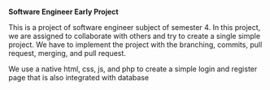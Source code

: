 **Software Engineer Early Project**

This is a project of software engineer subject of semester 4.
In this project, we are assigned to collaborate with others and try to create a single simple project.
We have to implement the project with the branching, commits, pull request, merging, and pull request.

We use a native html, css, js, and php to create a simple login and register page that is also integrated with database
